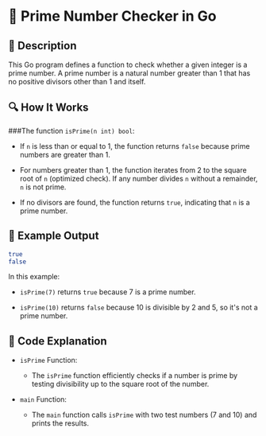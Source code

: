 # 📌 Prime Number Checker in Go

## 🚀 Description
This Go program defines a function to check whether a given integer is a prime number. A prime number is a natural number greater than 1 that has no positive divisors other than 1 and itself.

## 🔍 How It Works
###The function `isPrime(n int) bool`:

- If `n` is less than or equal to 1, the function returns `false` because prime numbers are greater than 1.

- For numbers greater than 1, the function iterates from 2 to the square root of `n` (optimized check). If any number divides `n` without a remainder, `n` is not prime.

- If no divisors are found, the function returns `true`, indicating that `n` is a prime number.

## 🎯 Example Output
```sh
true
false
```
In this example:

- `isPrime(7)` returns `true` because 7 is a prime number.

- `isPrime(10)` returns `false` because 10 is divisible by 2 and 5, so it's not a prime number.

## 📂 Code Explanation
- `isPrime` Function:

   - The `isPrime` function efficiently checks if a number is prime by testing divisibility up to the square root of the number.

- `main` Function:

   - The `main` function calls `isPrime` with two test numbers (7 and 10) and prints the results.
